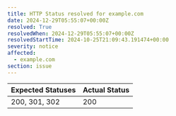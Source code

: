 ```yaml
---
title: HTTP Status resolved for example.com
date: 2024-12-29T05:55:07+00:00Z
resolved: True
resolvedWhen: 2024-12-29T05:55:07+00:00Z
resolvedStartTime: 2024-10-25T21:09:43.191474+00:00
severity: notice
affected:
  - example.com
section: issue
---
```


| Expected Statuses | Actual Status  |
|-------------------|----------------|
| 200, 301, 302 | 200 |
